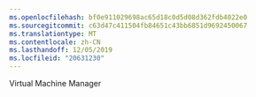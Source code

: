 ```yaml
---
ms.openlocfilehash: bf0e911029698ac65d18c0d5d08d362fdb4022e0
ms.sourcegitcommit: c63d47c411504fb84651c43bb6851d9692450067
ms.translationtype: MT
ms.contentlocale: zh-CN
ms.lasthandoff: 12/05/2019
ms.locfileid: "20631230"
---
```

<Token xmlns:xlink="http://www.w3.org/1999/xlink">Virtual Machine Manager</Token>